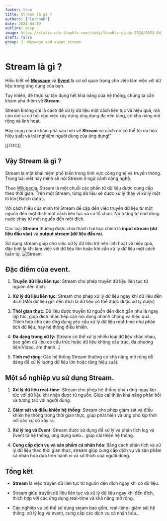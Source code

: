 ```yaml
---
footer: true
title: Stream là gì ?
authors: ["lethanh"]
date: 2024-04-19
outline: deep
image: https://static-cdn.thanhlv.com/study/thanhlv-study-2024/2024-04-19-stream-la-gi/1.png
draft: false
group: 2. Message and event stream
---
```

# Stream là gì ?

Hiểu biết về **[Message](2024-04-15-message-la-gi.md)** và [**Event**](2024-04-16-event-la-gi.md) là cơ sở quan trọng cho việc làm việc với dữ liệu trong ứng dụng của bạn.

Tuy nhiên, để thực sự tận dụng hết khả năng của hệ thống, chúng ta cần khám phá thêm về **Stream**.

Stream không chỉ là cách để xử lý dữ liệu một cách liên tục và hiệu quả, mà còn mở ra cơ hội cho việc xây dựng ứng dụng đa nền tảng, có khả năng mở rộng và linh hoạt.

Hãy cùng nhau khám phá sâu hơn về **Stream** và cách nó có thể tối ưu hóa hiệu suất và trải nghiệm người dùng của ứng dụng!"

[[TOC]]

## Vậy Stream là gì ?
Stream là một khái niệm phổ biến trong lĩnh vực công nghệ và truyền thông. Trong bài viết này mình sẽ nói Stream ở ngữ cảnh công nghệ.

Theo [Wikipedia](https://en.wikipedia.org/wiki/Stream_(computing)#:~:text=In%20computer%20science%2C%20a%20stream,rather%20than%20in%20large%20batches.), Stream là một chuỗi các phần tử dữ liệu được cung cấp theo thời gian. Trên một Stream, từng dữ liệu sẽ được xử lý thay vì xử lý một lô lớn( Batch data ).

Với cách hiểu của mình thì Stream đề cập đến việc truyền dữ liệu từ một nguồn đến một đích một cách liên tục và có tổ chức. Nó tương tự như dòng nước chảy từ một nguồn đến một đích.

Các loại **Stream** thường được chia thành hai loại chính là **input stream (dữ liệu đầu vào)** và **output stream (dữ liệu đầu ra**). 

Sử dụng stream giúp cho việc xử lý dữ liệu trở nên linh hoạt và hiệu quả, đặc biệt là khi làm việc với dữ liệu lớn hoặc khi cần xử lý dữ liệu một cách tuần tự.
![Stream](https://static-cdn.thanhlv.com/study/thanhlv-study-2024/2024-04-19-stream-la-gi/1.png)

## Đặc điểm của event.
1. **Truyền dữ liệu liên tục**: Stream cho phép truyền dữ liệu liên tục từ nguồn đến đích.

2. **Xử lý dữ liệu liên tục**: Stream cho phép xử lý dữ liệu ngay khi dữ liệu đến đích.(Mỗi dữ liệu gửi đến đích là dữ liệu có thể được được xử lý được)

3. **Thòi gian thực**: Dữ liệu được truyền từ nguồn đến đích gần như là ngay lập tức, giúp đích nhận tiếp cận nội dung nhanh chóng và hiệu quả. Thích hợp cho các ứng dụng yêu cầu xử lý dữ liệu real-time như phân tích dữ liệu, hay hệ thống điều khiển.

4. **Đa dạng trong xử lý:** Stream có thể xử lý nhiều loại dữ liệu khác nhau, bao gồm dữ liệu có cấu trúc hoặc dữ liệu không cấu trúc, đa phương tiện(Video, âm thanh...)

5. **Tính mở rộng**: Các hệ thống Stream thường có khả năng mở rộng dễ dàng để xử lý lượng dữ liệu lớn hoặc tăng hiệu suất.

## Một số nghiệp vụ sử dụng Stream.
1. **Xử lý dữ liệu real-time:** Stream cho phép hệ thống phản ứng ngay lập tức với dữ liệu khi nhận được từ nguồn. Giúp cải thiện khả năng phản hồi và tương tác với người dùng.

2. **Giám sát và điều khiển hệ thống**: Stream cho phép giám sát và điều khiển hệ thống trong thời gian thực, giúp phát hiện và ứng phó kịp thời với các xự cố xảy ra.

3. **Xử lý log và Event**: Stream được sử dụng để xử lý và phân tích log và Event từ hệ thống, ứng dụng web... giúp cải thiện hệ thống.

4. **Cung cấp dịch vụ và sản phẩm cá nhân hóa**: Bằng cách phân tích và xử lý dữ liệu theo thời gian thực, stream giúp cung cấp dịch vụ và sản phẩm cá nhân hóa dựa trên hành vi và sở thích của người dùng.


## Tổng kết
- **Stream** là việc truyền dữ liên tục từ nguồn đến đích ngay khi có dữ liệu.

- Stream giúp truyền dữ liệu liên tục và xử lý dữ liệu ngay khi đến đích, thích hợp với các ứng dụng real-time và khả năng mở rộng.

- Các nghiệp vụ có thể sử dụng steam bao gồm, real-time- giám sát hệ thống, xử lý log và event, cung cấp các dịch vụ cá nhận hóa...
